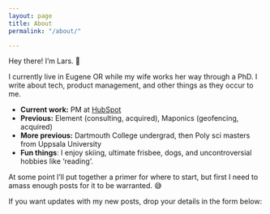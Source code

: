 ```yaml
---
layout: page
title: About
permalink: "/about/"

---
```

Hey there! I’m Lars. 👋

I currently live in Eugene OR while my wife works her way through a PhD. I write about tech, product management, and other things as they occur to me.

* **Current work:** PM at [HubSpot](https://www.hubspot.com/)
* **Previous:** Element (consulting, acquired), Maponics (geofencing, acquired)
* **More previous:** Dartmouth College undergrad, then Poly sci masters from Uppsala University
* **Fun things**: I enjoy skiing, ultimate frisbee, dogs, and uncontroversial hobbies like ‘reading’.

At some point I’ll put together a primer for where to start, but first I need to amass enough posts for it to be warranted. 😅

If you want updates with my new posts, drop your details in the form below:

<!--\[if lte IE 8\]>
<script charset="utf-8" type="text/javascript" src="//js.hsforms.net/forms/v2-legacy.js"></script>
<!\[endif\]-->
<script charset="utf-8" type="text/javascript" src="//js.hsforms.net/forms/v2.js"></script>
<script>
hbspt.forms.create({
portalId: "447168",
formId: "c15635cf-e7c9-4ebc-a657-aa4165eacbee"
});
</script>